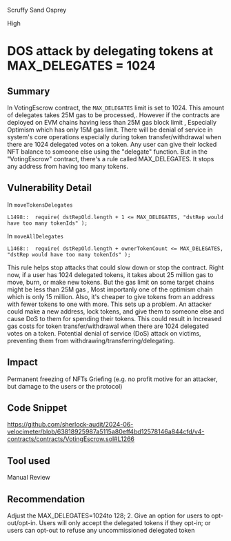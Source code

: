 Scruffy Sand Osprey

High

# DOS attack by delegating tokens at MAX_DELEGATES = 1024

## Summary
In VotingEscrow contract, the `MAX_DELEGATES` limit is set to 1024. This amount of delegates takes 25M gas to be processed,. However if the contracts are deployed on EVM chains having less than 25M gas block limit , Especially Optimism which has only 15M gas limit. There will be denial of service in system's core operations especially during token transfer/withdrawal when there are 1024 delegated votes on a token.
Any user can give their locked NFT balance to someone else using the "delegate" function. But in the "VotingEscrow" contract, there's a rule called MAX_DELEGATES. It stops any address from having too many tokens.

## Vulnerability Detail
In `moveTokensDelegates`
```solidity
L1498::  require( dstRepOld.length + 1 <= MAX_DELEGATES, "dstRep would have too many tokenIds" );
```
In `moveAllDelegates`
```solidity
L1468::  require( dstRepOld.length + ownerTokenCount <= MAX_DELEGATES, "dstRep would have too many tokenIds" );
```
This rule helps stop attacks that could slow down or stop the contract.
Right now, if a user has 1024 delegated tokens, it takes about 25 million gas to move, burn, or make new tokens.
But the gas limit on some target chains might be less than 25M gas , Most importanly one of the optimism chain which is only 15 million.
Also, it's cheaper to give tokens from an address with fewer tokens to one with more.
This sets up a problem. An attacker could make a new address, lock tokens, and give them to someone else and cause DoS to them for spending their tokens. 
This could result in Increased gas costs for token transfer/withdrawal when there are 1024 delegated votes on a token.
Potential denial of service (DoS) attack on victims, preventing them from withdrawing/transferring/delegating.

## Impact
Permanent freezing of NFTs
Griefing (e.g. no profit motive for an attacker, but damage to the users or the protocol)

## Code Snippet
https://github.com/sherlock-audit/2024-06-velocimeter/blob/63818925987a5115a80eff4bd12578146a844cfd/v4-contracts/contracts/VotingEscrow.sol#L1266

## Tool used
Manual Review

## Recommendation
Adjust the MAX_DELEGATES=1024to 128;
2. Give an option for users to opt-out/opt-in. Users will only accept the delegated tokens if they opt-in; or users
can opt-out to refuse any uncommissioned delegated token